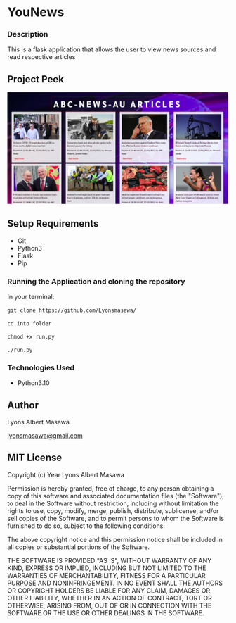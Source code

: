 # YouNews

### Description

This is a flask application that allows the user to view news sources and read respective articles

## Project Peek
<img src="peek.png">

## Setup Requirements

- Git
- Python3
- Flask
- Pip

### Running the Application and cloning the repository

In your terminal:

```
git clone https://github.com/Lyonsmasawa/
```

```
cd into folder
```

```
chmod +x run.py
```

```
./run.py
```

### Technologies Used

- Python3.10


## Author

 Lyons Albert Masawa
 
 lyonsmasawa@gmail.com

## MIT License

Copyright (c) Year Lyons Albert Masawa

Permission is hereby granted, free of charge, to any person obtaining a copy of this software and associated documentation files (the "Software"), to deal in the Software without restriction, including without limitation the rights to use, copy, modify, merge, publish, distribute, sublicense, and/or sell copies of the Software, and to permit persons to whom the Software is furnished to do so, subject to the following conditions:

The above copyright notice and this permission notice shall be included in all copies or substantial portions of the Software.

THE SOFTWARE IS PROVIDED "AS IS", WITHOUT WARRANTY OF ANY KIND, EXPRESS OR IMPLIED, INCLUDING BUT NOT LIMITED TO THE WARRANTIES OF MERCHANTABILITY, FITNESS FOR A PARTICULAR PURPOSE AND NONINFRINGEMENT. IN NO EVENT SHALL THE AUTHORS OR COPYRIGHT HOLDERS BE LIABLE FOR ANY CLAIM, DAMAGES OR OTHER LIABILITY, WHETHER IN AN ACTION OF CONTRACT, TORT OR OTHERWISE, ARISING FROM, OUT OF OR IN CONNECTION WITH THE SOFTWARE OR THE USE OR OTHER DEALINGS IN THE SOFTWARE.

